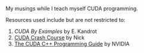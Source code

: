My musings while I teach myself CUDA programming.

Resources used include but are not restricted to:

1. _CUDA By Examples_ by E. Kandrot
2. [CUDA Crash Course](https://www.youtube.com/@NotesByNick) by Nick
3. [The CUDA C++ Programming Guide](https://docs.nvidia.com/cuda/cuda-c-programming-guide/) by NVIDIA
